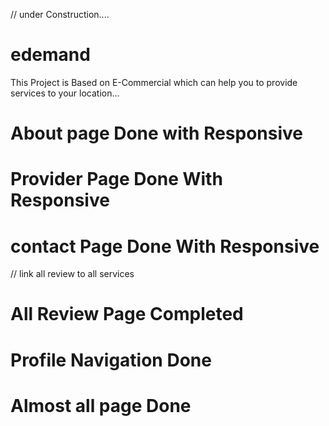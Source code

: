 // under Construction....
# edemand 
This Project is Based on E-Commercial 
which can help you to provide services to your location...

# About page Done with Responsive
# Provider Page Done With Responsive
# contact Page Done With Responsive
// link all review to all services
# All Review Page Completed  
# Profile Navigation Done
# Almost all page Done 
